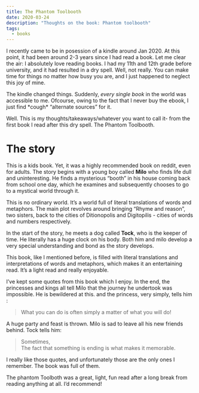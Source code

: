 ```yaml
---
title: The Phantom Toolbooth
date: 2020-03-24
description: "Thoughts on the book: Phantom toolbooth"
tags:
  - books
---
```


I recently came to be in posession of a kindle around Jan 2020. At this point, it had been around 2-3 years since I had read a book. Let me clear the air: I absolutely love reading books. I had my 11th and 12th grade before university, and it had resulted in a dry spell. Well, not really. You can make time for things no matter how busy you are, and I just happened to neglect this joy of mine.

The kindle changed things. Suddenly, _every single book_ in the world was accessible to me. Ofcourse, owing to the fact that I never buy the ebook, I just find \*cough\* “alternate sources” for it.

Well. This is my thoughts/takeaways/whatever you want to call it- from the first book I read after this dry spell. The Phantom Toolbooth.

# The story

This is a kids book. Yet, it was a highly recommended book on reddit, even for adults. The story begins with a young boy called **Milo** who finds life dull and uninteresting. He finds a mysterious “booth” in his house coming back from school one day, which he examines and subsequently chooses to go to a mystical world through it.

This is no ordinary world. It’s a world full of literal translations of words and metaphors. The main plot revolves around bringing “Rhyme and reason”, two sisters, back to the cities of Ditionopolis and Digitopilis - cities of words and numbers respectively.

In the start of the story, he meets a dog called **Tock**, who is the keeper of time. He literally has a huge clock on his body. Both him and milo develop a very special understanding and bond as the story develops.

This book, like I mentioned before, is filled with literal translations and interpretations of words and metaphors, which makes it an entertaining read. It’s a light read and really enjoyable.

I’ve kept some quotes from this book which I enjoy. In the end, the princesses and kings all tell Milo that the journey he undertook was impossible. He is bewildered at this. and the princess, very simply, tells him :

> What you can do is often simply a matter of what you will do!

A huge party and feast is thrown. Milo is sad to leave all his new friends behind. Tock tells him:

> Sometimes,  
> The fact that something is ending is what makes it memorable.

I really like those quotes, and unfortunately those are the only ones I remember. The book was full of them.

The phantom Toolboth was a great, light, fun read after a long break from reading anything at all. I’d recommend!

